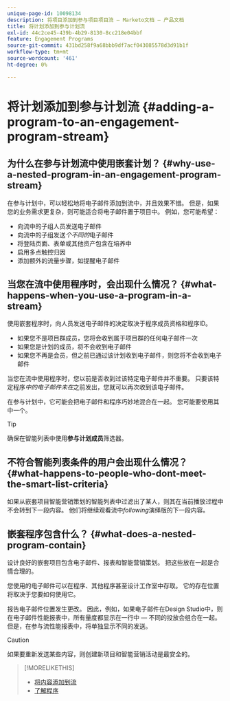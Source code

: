 ```yaml
---
unique-page-id: 10098134
description: 将项目添加到参与项目项目流 — Marketo文档 — 产品文档
title: 将计划添加到参与计划流
exl-id: 44c2ce45-439b-4b29-8130-8cc218e04bbf
feature: Engagement Programs
source-git-commit: 431bd258f9a68bbb9df7acf043085578d3d91b1f
workflow-type: tm+mt
source-wordcount: '461'
ht-degree: 0%

---
```


# 将计划添加到参与计划流 {#adding-a-program-to-an-engagement-program-stream}

## 为什么在参与计划流中使用嵌套计划？ {#why-use-a-nested-program-in-an-engagement-program-stream}

在参与计划中，可以轻松地将电子邮件添加到流中，并且效果不错。 但是，如果您的业务需求更复杂，则可能适合将电子邮件置于项目中。 例如，您可能希望：

* 向流中的子组人员发送电子邮件
* 向流中的子组发送&#x200B;*个不同的*&#x200B;电子邮件
* 将登陆页面、表单或其他资产包含在培养中
* 启用多点触控归因
* 添加额外的流量步骤，如提醒电子邮件

## 当您在流中使用程序时，会出现什么情况？ {#what-happens-when-you-use-a-program-in-a-stream}

使用嵌套程序时，向人员发送电子邮件的决定取决于程序成员资格和程序ID。

* 如果您不是项目群成员，您将会收到属于项目群的任何电子邮件一次
* 如果您是计划的成员，将不会收到电子邮件
* 如果您不再是会员，但之前已通过该计划收到电子邮件，则您将不会收到电子邮件

当您在流中使用程序时，您以前是否收到过该特定电子邮件并不重要。 只要该特定程序&#x200B;*中的电子邮件未在*&#x200B;之前发出，您就可以再次收到该电子邮件。

在参与计划中，它可能会把电子邮件和程序巧妙地混合在一起。 您可能要使用其中一个。

>[!TIP]
>
>确保在智能列表中使用&#x200B;**参与计划成员**&#x200B;筛选器。

## 不符合智能列表条件的用户会出现什么情况？ {#what-happens-to-people-who-dont-meet-the-smart-list-criteria}

如果从嵌套项目智能营销策划的智能列表中过滤出了某人，则其在当前播放过程中不会转到下一段内容。 他们将继续观看流中&#x200B;*following*&#x200B;演绎版的下一段内容。

## 嵌套程序包含什么？ {#what-does-a-nested-program-contain}

设计良好的嵌套项目包含电子邮件、报表和智能营销策划。 把这些放在一起是合情合理的。

您使用的电子邮件可以在程序、其他程序甚至设计工作室中存取。 它的存在位置将取决于您要如何使用它。

报告电子邮件位置发生更改。 因此，例如，如果电子邮件在Design Studio中，则在电子邮件性能报表中，所有量度都显示在一行中 — 不同的投放会组合在一起。 但是，在参与流性能报表中，将单独显示不同的发送。

>[!CAUTION]
>
>如果要重新发送某些内容，则创建新项目和智能营销活动是最安全的。

>[!MORELIKETHIS]
>
>* [将内容添加到流](/help/marketo/product-docs/email-marketing/drip-nurturing/creating-an-engagement-program/add-content-to-a-stream.md)
>* [了解程序](/help/marketo/product-docs/core-marketo-concepts/programs/creating-programs/understanding-programs.md)
